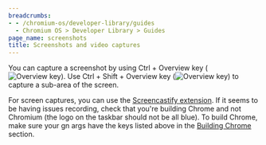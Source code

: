```yaml
---
breadcrumbs:
- - /chromium-os/developer-library/guides
  - Chromium OS > Developer Library > Guides
page_name: screenshots
title: Screenshots and video captures
---
```


You can capture a screenshot by using Ctrl + Overview key
(![Overview key](overview_key.png)). Use Ctrl + Shift + Overview key
(![Overview key](overview_key.png)) to capture a sub-area of the screen.

For screen captures, you can use the
[Screencastify extension](https://chrome.google.com/webstore/detail/screencastify-screen-vide/mmeijimgabbpbgpdklnllpncmdofkcpn?hl=en).
If it seems to be having issues recording, check that you're building Chrome and
not Chromium (the logo on the taskbar should not be all blue). To build Chrome,
make sure your gn args have the keys listed above in the
[Building Chrome](developing.md#building-chrome) section.
